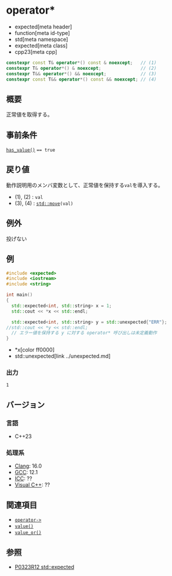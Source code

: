 # operator*
* expected[meta header]
* function[meta id-type]
* std[meta namespace]
* expected[meta class]
* cpp23[meta cpp]

```cpp
constexpr const T& operator*() const & noexcept;   // (1)
constexpr T& operator*() & noexcept;               // (2)
constexpr T&& operator*() && noexcept;             // (3)
constexpr const T&& operator*() const && noexcept; // (4)
```

## 概要
正常値を取得する。


## 事前条件
[`has_value()`](has_value.md) `== true`


## 戻り値
動作説明用のメンバ変数として、正常値を保持する`val`を導入する。

- (1), (2) : `val`
- (3), (4) : [`std::move`](/reference/utility/move.md)`(val)`


## 例外
投げない


## 例
```cpp example
#include <expected>
#include <iostream>
#include <string>

int main()
{
  std::expected<int, std::string> x = 1;
  std::cout << *x << std::endl;

  std::expected<int, std::string> y = std::unexpected{"ERR"};
//std::cout << *y << std::endl;
  // エラー値を保持する y に対する operator* 呼び出しは未定義動作
}
```
* *x[color ff0000]
* std::unexpected[link ../unexpected.md]

### 出力
```
1
```


## バージョン
### 言語
- C++23

### 処理系
- [Clang](/implementation.md#clang): 16.0
- [GCC](/implementation.md#gcc): 12.1
- [ICC](/implementation.md#icc): ??
- [Visual C++](/implementation.md#visual_cpp): ??


## 関連項目
- [`operator->`](op_arrow.md)
- [`value()`](value.md)
- [`value_or()`](value_or.md.nolink)


## 参照
- [P0323R12 std::expected](https://www.open-std.org/jtc1/sc22/wg21/docs/papers/2022/p0323r12.html)
